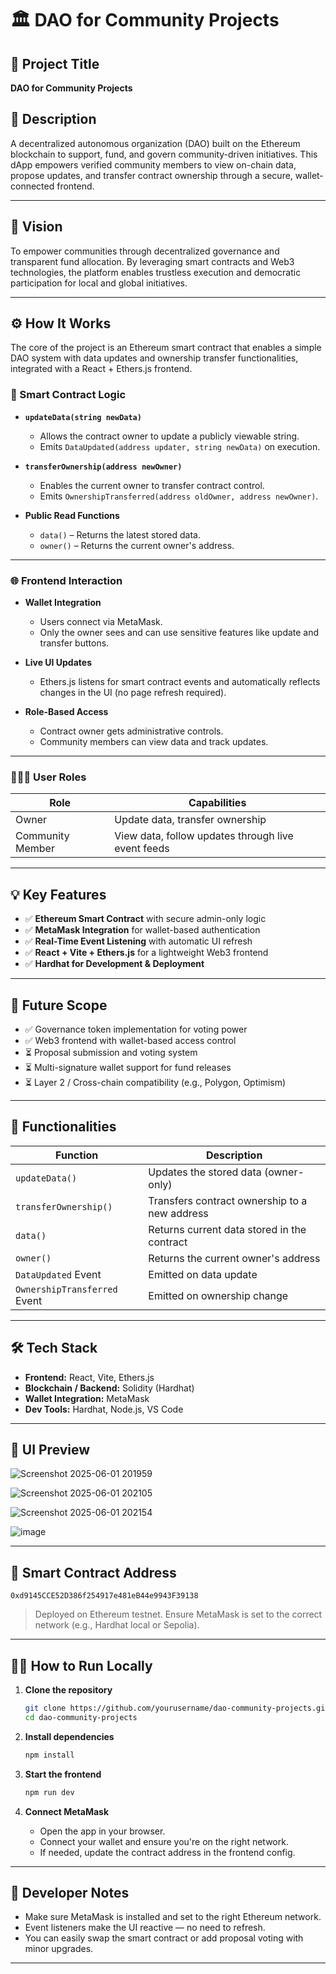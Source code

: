# 🏛️ DAO for Community Projects

## 🚀 Project Title

**DAO for Community Projects**

## 📄 Description

A decentralized autonomous organization (DAO) built on the Ethereum blockchain to support, fund, and govern community-driven initiatives. This dApp empowers verified community members to view on-chain data, propose updates, and transfer contract ownership through a secure, wallet-connected frontend.

---

## 🎯 Vision

To empower communities through decentralized governance and transparent fund allocation. By leveraging smart contracts and Web3 technologies, the platform enables trustless execution and democratic participation for local and global initiatives.

---

## ⚙️ How It Works

The core of the project is an Ethereum smart contract that enables a simple DAO system with data updates and ownership transfer functionalities, integrated with a React + Ethers.js frontend.

### 🔐 Smart Contract Logic

* **`updateData(string newData)`**

  * Allows the contract owner to update a publicly viewable string.
  * Emits `DataUpdated(address updater, string newData)` on execution.

* **`transferOwnership(address newOwner)`**

  * Enables the current owner to transfer contract control.
  * Emits `OwnershipTransferred(address oldOwner, address newOwner)`.

* **Public Read Functions**

  * `data()` – Returns the latest stored data.
  * `owner()` – Returns the current owner's address.

---

### 🌐 Frontend Interaction

* **Wallet Integration**

  * Users connect via MetaMask.
  * Only the owner sees and can use sensitive features like update and transfer buttons.

* **Live UI Updates**

  * Ethers.js listens for smart contract events and automatically reflects changes in the UI (no page refresh required).

* **Role-Based Access**

  * Contract owner gets administrative controls.
  * Community members can view data and track updates.

---

### 🧑‍🤝‍🧑 User Roles

| Role             | Capabilities                                       |
| ---------------- | -------------------------------------------------- |
| Owner            | Update data, transfer ownership                    |
| Community Member | View data, follow updates through live event feeds |

---

## 💡 Key Features

* ✅ **Ethereum Smart Contract** with secure admin-only logic
* ✅ **MetaMask Integration** for wallet-based authentication
* ✅ **Real-Time Event Listening** with automatic UI refresh
* ✅ **React + Vite + Ethers.js** for a lightweight Web3 frontend
* ✅ **Hardhat for Development & Deployment**

---

## 🔮 Future Scope

* ✅ Governance token implementation for voting power
* ✅ Web3 frontend with wallet-based access control
* ⏳ Proposal submission and voting system
* ⏳ Multi-signature wallet support for fund releases
* ⏳ Layer 2 / Cross-chain compatibility (e.g., Polygon, Optimism)

---

## 🧪 Functionalities

| Function                     | Description                                   |
| ---------------------------- | --------------------------------------------- |
| `updateData()`               | Updates the stored data (owner-only)          |
| `transferOwnership()`        | Transfers contract ownership to a new address |
| `data()`                     | Returns current data stored in the contract   |
| `owner()`                    | Returns the current owner's address           |
| `DataUpdated` Event          | Emitted on data update                        |
| `OwnershipTransferred` Event | Emitted on ownership change                   |

---

## 🛠️ Tech Stack

* **Frontend:** React, Vite, Ethers.js
* **Blockchain / Backend:** Solidity (Hardhat)
* **Wallet Integration:** MetaMask
* **Dev Tools:** Hardhat, Node.js, VS Code

---

## 📸 UI Preview
![Screenshot 2025-06-01 201959](https://github.com/user-attachments/assets/df97a9a3-a557-4456-84ce-db839113eb85)

![Screenshot 2025-06-01 202105](https://github.com/user-attachments/assets/355b8c0c-fabe-4d31-84b5-cb4ad82b20ce)

![Screenshot 2025-06-01 202154](https://github.com/user-attachments/assets/4be41a4c-4738-4463-b7e3-7e5bc93fccf3)

![image](https://github.com/user-attachments/assets/082cd324-801b-490a-8ee3-8080eb5f2161)

---

## 🔐 Smart Contract Address

```
0xd9145CCE52D386f254917e481eB44e9943F39138
```

> Deployed on Ethereum testnet. Ensure MetaMask is set to the correct network (e.g., Hardhat local or Sepolia).

---

## 🧑‍💻 How to Run Locally

1. **Clone the repository**

   ```bash
   git clone https://github.com/yourusername/dao-community-projects.git
   cd dao-community-projects
   ```

2. **Install dependencies**

   ```bash
   npm install
   ```

3. **Start the frontend**

   ```bash
   npm run dev
   ```

4. **Connect MetaMask**

   * Open the app in your browser.
   * Connect your wallet and ensure you're on the right network.
   * If needed, update the contract address in the frontend config.

---

## 📌 Developer Notes

* Make sure MetaMask is installed and set to the right Ethereum network.
* Event listeners make the UI reactive — no need to refresh.
* You can easily swap the smart contract or add proposal voting with minor upgrades.

---

